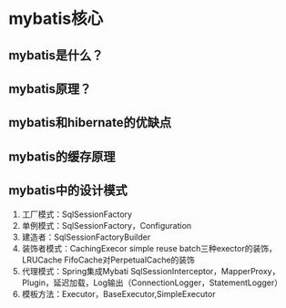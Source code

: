 # mybatis核心

## mybatis是什么？

## mybatis原理？

## mybatis和hibernate的优缺点

## mybatis的缓存原理


## mybatis中的设计模式
1. 工厂模式：SqlSessionFactory
2. 单例模式：SqlSessionFactory，Configuration
3. 建造者：SqlSessionFactoryBuilder
4. 装饰者模式：CachingExecor simple reuse batch三种exector的装饰，LRUCache FifoCache对PerpetualCache的装饰
5. 代理模式：Spring集成Mybati SqlSessionInterceptor，MapperProxy，Plugin，延迟加载，Log输出（ConnectionLogger，StatementLogger）
6. 模板方法：Executor，BaseExecutor,SimpleExecutor